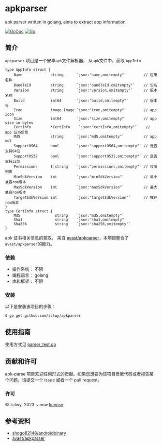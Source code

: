 # apkparser

apk parser written in golang, aims to extract app information

[![GoDoc](https://pkg.go.dev/badge/github.com/zclwy/apkparser)](https://pkg.go.dev/github.com/zclwy/apkparser)
[![Go](https://github.com/zclwy/apkparser/actions/workflows/go.yml/badge.svg)](https://github.com/zclwy/apkparser/actions/workflows/go.yml)

## 简介

`apkparser` 项目是一个安卓`apk`文件解析器， 从`apk`文件中，获取 `AppInfo`

```
type AppInfo struct {
	Name             string      `json:"name,omitempty"`        // 应用名称
	BundleId         string      `json:"bundleId,omitempty"`    // 包名
	Version          string      `json:"version,omitempty"`     // 版本名称
	Build            int64       `json:"build,omitempty"`       // 版本号
	Icon             image.Image `json:"icon,omitempty"`        // app icon
	Size             int64       `json:"size,omitempty"`        // app size in bytes
	CertInfo         *CertInfo    `json:"certInfo,omitempty"`    // app 证书信息
	Md5              string      `json:"md5,omitempty"`         // app md5
	SupportOS64      bool        `json:"supportOS64,omitempty"` // 是否支持64位
	SupportOS32      bool        `json:"supportOS32,omitempty"` // 是否支持32位
	Permissions      []string    `json:"permissions,omitempty"` // 权限列表
	MinSdkVersion    int         `json:"minSdkVersion"`         // 最小兼容rom版本
	MaxSdkVersion    int         `json:"maxSdkVersion"`         // 最大兼容rom版本
	TargetSdkVersion int         `json:"targetSdkVersion"`      // 推荐rom版本
}
type CertInfo struct {
	Md5                string    `json:"md5,omitempty"`
	Sha1               string    `json:"sha1,omitempty"`
	Sha256             string    `json:"sha256,omitempty"`
}
```

apk 证书相关信息的获取， 来自 [avast/apkparser](https://github.com/avast/apkparser)，本项目整合了 `avast/apkparser`的能力。

### 依赖

-   操作系统： 不限
-   编程语言： golang
-   库和框架： 不限

### 安装

以下是安装该项目的步骤：

    $ go get github.com/zclwy/apkparser

## 使用指南

使用方式见 [parser_test.go](parser_test.go)

## 贡献和许可

apk-parse 项目欢迎任何形式的贡献。如果您想要为该项目贡献代码或者报告某个问题，请提交一个 issue 或者一个 pull request。

### 许可

© zclwy, 2023 ~ now [license](LICENSE)

## 参考资料

-   [shogo82148/androidbinary](https://github.com/shogo82148/androidbinary)
-   [avast/apkparser](https://github.com/avast/apkparser)
